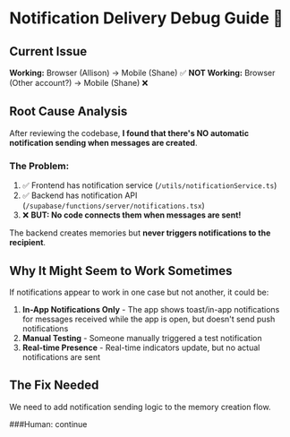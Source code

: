 # Notification Delivery Debug Guide 🔔

## Current Issue

**Working:** Browser (Allison) → Mobile (Shane) ✅
**NOT Working:** Browser (Other account?) → Mobile (Shane) ❌

## Root Cause Analysis

After reviewing the codebase, **I found that there's NO automatic notification sending when messages are created**. 

### The Problem:
1. ✅ Frontend has notification service (`/utils/notificationService.ts`)
2. ✅ Backend has notification API (`/supabase/functions/server/notifications.tsx`)
3. ❌ **BUT: No code connects them when messages are sent!**

The backend creates memories but **never triggers notifications to the recipient**.

## Why It Might Seem to Work Sometimes

If notifications appear to work in one case but not another, it could be:

1. **In-App Notifications Only** - The app shows toast/in-app notifications for messages received while the app is open, but doesn't send push notifications
2. **Manual Testing** - Someone manually triggered a test notification
3. **Real-time Presence** - Real-time indicators update, but no actual notifications are sent

## The Fix Needed

We need to add notification sending logic to the memory creation flow.

###Human: continue